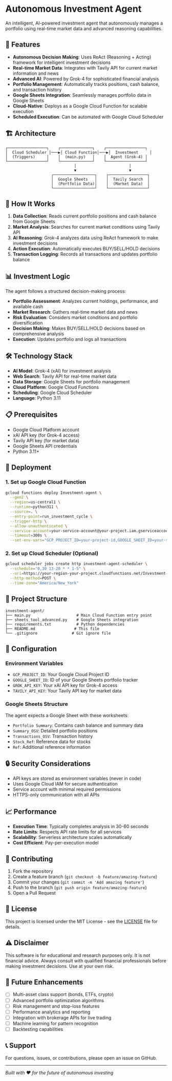 # Autonomous Investment Agent

An intelligent, AI-powered investment agent that autonomously manages a portfolio using real-time market data and advanced reasoning capabilities.

## 🚀 Features

- **Autonomous Decision Making**: Uses ReAct (Reasoning + Acting) framework for intelligent investment decisions
- **Real-time Market Data**: Integrates with Tavily API for current market information and news
- **Advanced AI**: Powered by Grok-4 for sophisticated financial analysis
- **Portfolio Management**: Automatically tracks positions, cash balance, and transaction history
- **Google Sheets Integration**: Seamlessly manages portfolio data in Google Sheets
- **Cloud-Native**: Deploys as a Google Cloud Function for scalable execution
- **Scheduled Execution**: Can be automated with Google Cloud Scheduler

## 🏗️ Architecture

```
┌─────────────────┐    ┌──────────────┐    ┌─────────────────┐
│  Cloud Scheduler │───▶│ Cloud Function│───▶│  Investment     │
│  (Triggers)     │    │  (main.py)   │    │  Agent (Grok-4) │
└─────────────────┘    └──────────────┘    └─────────────────┘
                              │                       │
                              ▼                       ▼
                    ┌──────────────────┐    ┌─────────────────┐
                    │  Google Sheets   │    │  Tavily Search  │
                    │  (Portfolio Data)│    │  (Market Data)  │
                    └──────────────────┘    └─────────────────┘
```

## 🧠 How It Works

1. **Data Collection**: Reads current portfolio positions and cash balance from Google Sheets
2. **Market Analysis**: Searches for current market conditions using Tavily API
3. **AI Reasoning**: Grok-4 analyzes data using ReAct framework to make investment decisions
4. **Action Execution**: Automatically executes BUY/SELL/HOLD decisions
5. **Transaction Logging**: Records all transactions and updates portfolio balance

## 📊 Investment Logic

The agent follows a structured decision-making process:

- **Portfolio Assessment**: Analyzes current holdings, performance, and available cash
- **Market Research**: Gathers real-time market data and news
- **Risk Evaluation**: Considers market conditions and portfolio diversification
- **Decision Making**: Makes BUY/SELL/HOLD decisions based on comprehensive analysis
- **Execution**: Updates portfolio and logs all transactions

## 🛠️ Technology Stack

- **AI Model**: Grok-4 (xAI) for investment analysis
- **Web Search**: Tavily API for real-time market data
- **Data Storage**: Google Sheets for portfolio management
- **Cloud Platform**: Google Cloud Functions
- **Scheduling**: Google Cloud Scheduler
- **Language**: Python 3.11

## 📋 Prerequisites

- Google Cloud Platform account
- xAI API key (for Grok-4 access)
- Tavily API key (for market data)
- Google Sheets API credentials
- Python 3.11+

## 🚀 Deployment

### 1. Set up Google Cloud Function

```bash
gcloud functions deploy Investment-agent \
  --gen2 \
  --region=us-central1 \
  --runtime=python311 \
  --source=. \
  --entry-point=run_investment_cycle \
  --trigger-http \
  --allow-unauthenticated \
  --service-account=your-service-account@your-project.iam.gserviceaccount.com \
  --timeout=300s \
  --set-env-vars="GCP_PROJECT_ID=your-project-id,GOOGLE_SHEET_ID=your-sheet-id,GROK_API_KEY=your-grok-key,TAVILY_API_KEY=your-tavily-key"
```

### 2. Set up Cloud Scheduler (Optional)

```bash
gcloud scheduler jobs create http investment-agent-scheduler \
  --schedule="0,30 13-20 * * 1-5" \
  --uri=https://your-region-your-project.cloudfunctions.net/Investment-agent \
  --http-method=POST \
  --time-zone="America/New_York"
```

## 📁 Project Structure

```
investment-agent/
├── main.py                    # Main Cloud Function entry point
├── sheets_tool_advanced.py    # Google Sheets integration
├── requirements.txt           # Python dependencies
├── README.md                 # This file
└── .gitignore               # Git ignore file
```

## 🔧 Configuration

### Environment Variables

- `GCP_PROJECT_ID`: Your Google Cloud Project ID
- `GOOGLE_SHEET_ID`: ID of your Google Sheets portfolio tracker
- `GROK_API_KEY`: Your xAI API key for Grok-4 access
- `TAVILY_API_KEY`: Your Tavily API key for market data

### Google Sheets Structure

The agent expects a Google Sheet with these worksheets:
- `Portfolio Summary`: Contains cash balance and summary data
- `Summary_OSV`: Detailed portfolio positions
- `Transactions_OSV`: Transaction history
- `Stock_Ref`: Reference data for stocks
- `Ref`: Additional reference information

## 🔒 Security Considerations

- API keys are stored as environment variables (never in code)
- Uses Google Cloud IAM for secure authentication
- Service account with minimal required permissions
- HTTPS-only communication with all APIs

## 📈 Performance

- **Execution Time**: Typically completes analysis in 30-60 seconds
- **Rate Limits**: Respects API rate limits for all services
- **Scalability**: Serverless architecture scales automatically
- **Cost Efficient**: Pay-per-execution model

## 🤝 Contributing

1. Fork the repository
2. Create a feature branch (`git checkout -b feature/amazing-feature`)
3. Commit your changes (`git commit -m 'Add amazing feature'`)
4. Push to the branch (`git push origin feature/amazing-feature`)
5. Open a Pull Request

## 📄 License

This project is licensed under the MIT License - see the [LICENSE](LICENSE) file for details.

## ⚠️ Disclaimer

This software is for educational and research purposes only. It is not financial advice. Always consult with qualified financial professionals before making investment decisions. Use at your own risk.

## 🎯 Future Enhancements

- [ ] Multi-asset class support (bonds, ETFs, crypto)
- [ ] Advanced portfolio optimization algorithms
- [ ] Risk management and stop-loss features
- [ ] Performance analytics and reporting
- [ ] Integration with brokerage APIs for live trading
- [ ] Machine learning for pattern recognition
- [ ] Backtesting capabilities

## 📞 Support

For questions, issues, or contributions, please open an issue on GitHub.

---

*Built with ❤️ for the future of autonomous investing*
